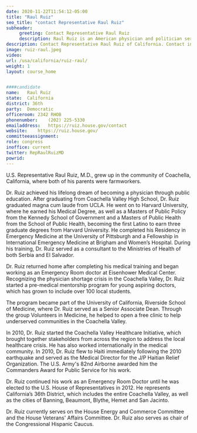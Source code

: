 ```yaml
---
date: 2020-11-22T11:54:12-05:00
title: "Raul Ruiz"
seo_title: "contact Representative Raul Ruiz"
subheader:
     greeting: Contact Representative Raul Ruiz 
     description: Raul Ruiz is an American physician and politician serving as the U.S. Representative for California's 36th congressional district since 2013. He is a member of the Democratic Party. Born in Zacatecas City, Mexico, Ruiz grew up in Coachella, California.
description: Contact Representative Raul Ruiz of California. Contact information for Raul Ruiz includes email address, phone number, and mailing address.
image: ruiz-raul.jpeg
video: 
url: /usa/california/ruiz-raul/
weight: 1
layout: course_home


####candidate
name:	Raul Ruiz
state:	California
district: 36th
party:	Democratic
officeroom:	2342 RHOB
phonenumber:	(202) 225-5330
emailaddress:	https://ruiz.house.gov/contact
website:	https://ruiz.house.gov/
committeeassignment: 
role: congress
inoffice: current
twitter: RepRaulRuizMD
powrid: 
---
```


U.S. Representative Raul Ruiz, M.D., grew up in the community of Coachella, California, where both of his parents were farmworkers.

Dr. Ruiz achieved his lifelong dream of becoming a physician through public education. After graduating from Coachella Valley High School, Dr. Ruiz graduated magna cum laude from UCLA. He went on to Harvard University, where he earned his Medical Degree, as well as a Masters of Public Policy from the Kennedy School of Government and a Masters of Public Health from the School of Public Health, becoming the first Latino to earn three graduate degrees from Harvard University. He completed his Residency in Emergency Medicine at the University of Pittsburgh and a Fellowship in International Emergency Medicine at Brigham and Women’s Hospital. During his training, Dr. Ruiz served as a consultant to the Ministries of Health of both Serbia and El Salvador.

Dr. Ruiz returned home after completing his medical training and began working as an Emergency Room doctor at Eisenhower Medical Center. Recognizing the physician shortage crisis in the Coachella Valley, Dr. Ruiz started a pre-medical mentorship program for young aspiring doctors, which has grown to include over 100 local students.

The program became part of the University of California, Riverside School of Medicine, where Dr. Ruiz served as a Senior Associate Dean. Through the group Volunteers in Medicine, he helped to open a free clinic to help underserved communities in the Coachella Valley.

In 2010, Dr. Ruiz started the Coachella Valley Healthcare Initiative, which brought together stakeholders from across the region to address the local healthcare crisis. He has also worked internationally in the medical community. In 2010, Dr. Ruiz flew to Haiti immediately following the 2010 earthquake and served as the Medical Director for the J/P Haitian Relief Organization. The U.S. Army's 82nd Airborne awarded him the Commanders Award for Public Service for his work.

Dr. Ruiz continued his work as an Emergency Room Doctor until he was elected to the U.S. House of Representatives in 2012. He represents California’s 36th District, which includes the entire Coachella Valley, as well as the cities of Banning, Beaumont, Blythe, Hemet and San Jacinto. 

Dr. Ruiz currently serves on the House Energy and Commerce Committee and the House Veterans' Affairs Committee. Dr. Ruiz also serves as chair of the Congressional Hispanic Caucus. 